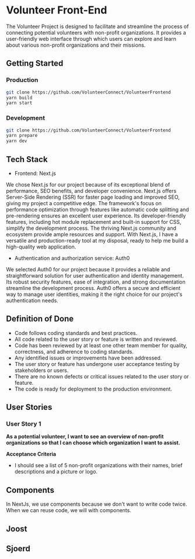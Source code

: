 # Volunteer Front-End

The Volunteer Project is designed to facilitate and streamline the process of connecting potential volunteers with non-profit organizations. It provides a user-friendly web interface through which users can explore and learn about various non-profit organizations and their missions.

## Getting Started

### Production

```bash
git clone https://github.com/VolunteerConnect/VolunteerFrontend
yarn build
yarn start
```

### Development

```bash
git clone https://github.com/VolunteerConnect/VolunteerFrontend
yarn prepare
yarn dev
```

## Tech Stack

- Frontend: Next.js

We chose Next.js for our project because of its exceptional blend of performance, SEO benefits, and developer convenience. Next.js offers Server-Side Rendering (SSR) for faster page loading and improved SEO, giving my project a competitive edge. The framework's focus on performance optimization through features like automatic code splitting and pre-rendering ensures an excellent user experience. Its developer-friendly features, including hot module replacement and built-in support for CSS, simplify the development process. The thriving Next.js community and ecosystem provide ample resources and support. With Next.js, I have a versatile and production-ready tool at my disposal, ready to help me build a high-quality web application.

- Authentication and authorization service: Auth0

We selected Auth0 for our project because it provides a reliable and straightforward solution for user authentication and identity management. Its robust security features, ease of integration, and strong documentation streamline the development process. Auth0 offers a secure and efficient way to manage user identities, making it the right choice for our project's authentication needs.

## Definition of Done

- Code follows coding standards and best practices.
- All code related to the user story or feature is written and reviewed.
- Code has been reviewed by at least one other team member for quality, correctness, and adherence to coding standards.
- Any identified issues or improvements have been addressed.
- The user story or feature has undergone user acceptance testing by stakeholders or users.
- There are no known defects or critical issues related to the user story or feature.
- The code is ready for deployment to the production environment.

## User Stories

### User Story 1

**As a potential volunteer, I want to see an overview of non-profit organizations so that I can choose which organization I want to assist.**

**Acceptance Criteria**

- I should see a list of 5 non-profit organizations with their names, brief descriptions and a picture or logo.

## Components

In NextJs, we use components because we don't want to write code twice. When we can reuse code, we will with components.

## Joost


## Sjoerd
